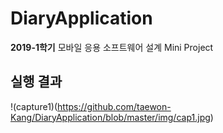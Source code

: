 # DiaryApplication
**2019-1학기** 모바일 응용 소프트웨어 설계 Mini Project

## 실행 결과
!(capture1)(https://github.com/taewon-Kang/DiaryApplication/blob/master/img/cap1.jpg)
